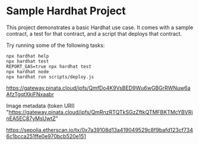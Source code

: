 # Sample Hardhat Project

This project demonstrates a basic Hardhat use case. It comes with a sample contract, a test for that contract, and a script that deploys that contract.

Try running some of the following tasks:

```shell
npx hardhat help
npx hardhat test
REPORT_GAS=true npx hardhat test
npx hardhat node
npx hardhat run scripts/deploy.js
```


https://gateway.pinata.cloud/ipfs/QmfDo4K9VsBED9Wu6wGBGrRWNuw6aAfzTgqtXkiFNxaabr

Image metadata (token URI)
"https://gateway.pinata.cloud/ipfs/QmRnzRTQTkSGzZftkQTMFBKTMcYBVRjnEA5EC87yMsUwtZ"

https://sepolia.etherscan.io/tx/0x7a39108d13a419049529c8f9bafd123cf7346c1bcca251ffe0e970bcb520e151